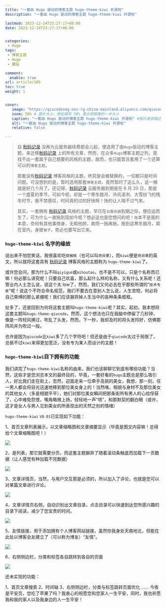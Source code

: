 ```yaml
---
title: "一套由 Hugo 驱动的博客主题 hugo-theme-kiwi 开源啦"
description: "一套由 Hugo 驱动的博客主题 hugo-theme-kiwi 开源啦"

lastmod: 2023-12-24T23:27:17+08:00
date: 2023-12-24T23:27:17+08:00


categories:
 - Hugo
tags:
 - 博客主题
 - Hugo
 - 建站

comment:
  enable: true
url: article/185
toc: true
weight: 1


cover:
   image: "https://qiucodeimg.oss-rg-china-mainland.aliyuncs.com/qiucode2020/1703916489842.png" #图片路径例如：posts/tech/123/123.png
   zoom: 50% # 图片大小，例如填写 50% 表示原图像的一半大小
   caption: "一套由 Hugo 驱动的博客主题 hugo-theme-kiwi 开源啦" #图片底部描述
   alt: "一套由 Hugo 驱动的博客主题 hugo-theme-kiwi 开源啦"
   relative: false

---
```



> 自 [秋码记录](https://qiucode.cn) 没再为云服务器续费那会儿起，便选用了由```Hugo```驱动的博客主题，来迁移[秋码记录](https://qiucode.cn) 上的所有文章，然而，在众多```Hugo```博客主题之列，竟找不出一套属于自己想要的风格的主题，故而，也只能暂且套用了一个还算可以的```博客主题```。
>
> 那套没有[秋码记录](https://qiucode.cn) 博客风格的主题，终究是会被替换的，一切都只是时间问题。可没想到的是，暂时选用那套```博客主题```，竟然暂时了这么久，这一搁就是好几个月了。还记得，[秋码记录](https://qiucode.cn) 云服务器到期是在 6 月 20 日，那是一个盛夏的季节，可如今呢，却是一个寒冬腊月、冷风凌冽、大雪纷飞的残冬时节，我不禁感叹，时间真的过的好快啊！快的让人喘不过气来。
>
> 其实，一套拥有 [秋码记录](https://qiucode.cn) 风格的主题，早已在```云服务器```到期之际，便应运而生了，可为什么一直拖到现如今呢？想必这也是您想问的吧！```拖```本不是我的本意，奈何有其他事傍身，无暇他顾，故而一拖再拖，拖到这寒冬腊月，窝在室内，身披```被子```，势必也要写出它来。

### ```hugo-theme-kiwi``` 名字的缘故

说出来不怕您笑话，我很喜欢吃```猕猴桃```（也可以叫```奇异果```），而```kiwi```便是```奇异果```的英文，所以就将这套具有 [秋码记录](https://qiucode.cn) 博客风格的主题称为 ```hugo-theme-kiwi```了。

或许您会问，那为什么不叫```qiyiguo```或```mihoutao```，也不是不可以，只是个名称而已嘛！何必那么讲究呢！只要自己欢喜，那么起什么样的名称，又有什么关系呢！还管业内人士怎么说，说这个太 low了，然而，我们又何必去在乎那些所谓的”```技术专家```“呢！说这个不符合命名规范，我们不要去在意别人怎么说，人生苦短，何必将自己束缚的那么紧绷呢！我们应该摒弃掉人生当中的各种条条框框。

扯多了，还是回到为何将这套主题叫```hugo-theme-kiwi```呢？其实，起初，我本想将这套主题叫```hugo-theme-qiucode```，然而，这个想法也只在我脑中停留了几秒钟，像是一阵轻风拂过，吹乱了头发，然而，下一秒，我却及时的将头发捋好，仿佛那阵风并为吹过一般。

也许是因为```qiucode```比```kiwi```多了几个字符吧！但还是由于```qiucode```太过于局限了，总抵不过```kiwi```来得更加宽泛，没有专为某人而设计的主题！

### ```hugo-theme-kiwi```目下拥有的功能

我们讲完了```hugo-theme-kiwi```名称的由来，我们也该聊聊它到底有哪些功能？当然，这些才是您浏览本文的最终目的，毕竟，一套好看的```hugo```主题总是那么吸引人，好比我们走在街上，忽然，迎面走来一位牵手高挑的美女，我想，那一刻，任一男人都会将目光迅速地移到那位美女身上的！当然咯，相貌与身材不及那位美女的其他女人（多是相貌平平），她们对那位美女瞬间把那条街所有男人的心给俘获了，心中难免怨恨，嘴角略微上扬，轻轻地一声“啧”，和那默契的翻白眼（或许，这才是女人与男人见到美女的所表现出的天然之别的情绪）

```hugo-theme-kiwi``` ```V0.01```已实现如下功能：

1、首页文章列表展示，以文章缩略图和文章摘要显示（毕竟是图文内容嘛！总得给个文章缩略图吧！）

![](https://qiucodeimg.oss-rg-china-mainland.aliyuncs.com/qiucode2020/1703916489842.png)

2、是列表，那它就需要分页，而这套主题摒弃了随着滚动条触底而加载下一页数据（让人感觉有种加载不完数据）

![](https://qiucodeimg.oss-rg-china-mainland.aliyuncs.com/qiucode2020/1703916547251.png)

3、文章详情页，当然，与用户交互那是必须的，所以加入了评论，也就是您可以对某篇文章进行评论。

![](https://qiucodeimg.oss-rg-china-mainland.aliyuncs.com/qiucode2020/1703916593909.png)

4、文章详情页右侧，自动识别出文章目录，点击目录可以快速到达您所感兴趣的目录下阅读，减少了您宝贵的时间。

![](https://qiucodeimg.oss-rg-china-mainland.aliyuncs.com/qiucode2020/1703916635289.png)

5、友情链接，用于添加拥有个人博客网站链接，虽然你我身处天南地北，但能在此处以博客会友建立了（可以称为博友）“友情”。

![](https://qiucodeimg.oss-rg-china-mainland.aliyuncs.com/qiucode2020/1703916673995.png)

6、右侧侧边栏，分类和标签各自跳转到各自的页面

![](https://qiucodeimg.oss-rg-china-mainland.aliyuncs.com/qiucode2020/1703916715118.png)

还未实现的功能：

 1、首页文章搜索
 2、时间轴
 3、右侧侧边栏，分类与标签跳转页面优化
 ……
今夜是平安页，您吃了苹果了吗？我衷心的祝愿您和您家人一生平安，同时，我也祈愿我和我的家人以及我身边的人一生平安！